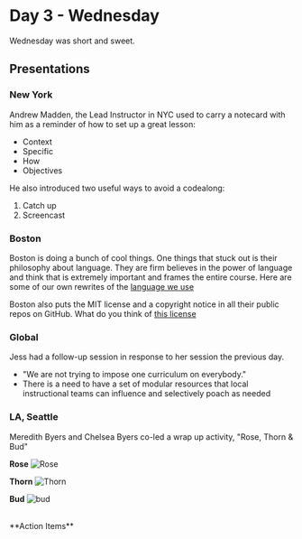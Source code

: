 # Day 3 - Wednesday

Wednesday was short and sweet.

## Presentations
### New York
Andrew Madden, the Lead Instructor in NYC used to carry a notecard with him as a reminder of how to set up a great lesson:

* Context
* Specific
* How
* Objectives

He also introduced two useful ways to avoid a codealong:
1. Catch up
2. Screencast

### Boston

Boston is doing a bunch of cool things. One things that stuck out is their philosophy about language. They are firm believes in the power of language and think that is extremely important and frames the entire course. Here are some of our own rewrites of the [language we use](./language.md)

Boston also puts the MIT license and a copyright notice in all their public repos on GitHub. What do you think of [this license](./license.md)

### Global
Jess had a follow-up session in response to her session the previous day.
- "We are not trying to impose one curriculum on everybody."
- There is a need to have a set of modular resources that local instructional teams can influence and selectively poach as needed

### LA, Seattle
Meredith Byers and Chelsea Byers co-led a wrap up activity, "Rose, Thorn & Bud"

**Rose**
![Rose](https://raw.githubusercontent.com/nolds9/summit-book/master/images/roses.jpg)

**Thorn**
![Thorn](https://raw.githubusercontent.com/nolds9/summit-book/master/images/thorns.jpg)

**Bud**
![bud](https://raw.githubusercontent.com/nolds9/summit-book/master/images/buds.jpg)


<br>
**Action Items**